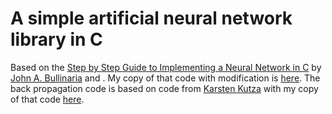 # A simple artificial neural network library in C

Based on the [Step by Step Guide to Implementing a Neural Network in C](http://www.cs.bham.ac.uk/~jxb/INC/nn.html)
by [John A. Bullinaria](http://www.cs.bham.ac.uk/~jxb/) and . My copy of that code with modification is [here](https://github.com/winksaville/bullinaria-nn). The back propagation code is based on code from [Karsten Kutza](https://www.linkedin.com/in/karstenkutza) with my copy of that code [here](https://github.com/winksaville/kutza-nn).
